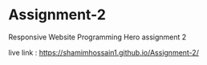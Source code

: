 # Assignment-2
Responsive Website Programming Hero assignment 2

live link : https://shamimhossain1.github.io/Assignment-2/
